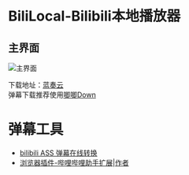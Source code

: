 #    BiliLocal-Bilibili本地播放器
## 主界面
![主界面](https://p.ananas.chaoxing.com/star3/origin/d301ea24f13f991120de4ca41c31efba.png?rw=962&rh=572&_fileSize=20404&_orientation=1)

下载地址：[蓝奏云](https://wws.lanzous.com/iEgDyihenmj)   
弹幕下载推荐使用[唧唧Down](http://client.jijidown.com/)

# 弹幕工具
+ [bilibili ASS 弹幕在线转换](https://tiansh.github.io/us-danmaku/bilibili/)
+ [浏览器插件-哔哩哔哩助手扩展](https://www.lanzous.com/i8le16f)|[作者](https://www.52pojie.cn/thread-1089035-1-1.html)

